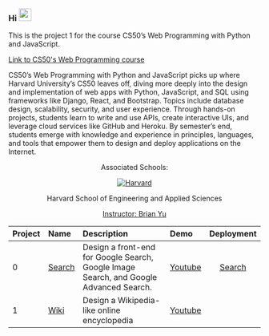 ### Hi <img src="https://media.giphy.com/media/hvRJCLFzcasrR4ia7z/giphy.gif" width="25px"> 

This is the project 1 for the course CS50’s Web Programming with Python and JavaScript. 

<a href="https://cs50.harvard.edu/web/2020/">
  Link to CS50's Web Programming course 
</a>

CS50’s Web Programming with Python and JavaScript picks up where Harvard University’s CS50 leaves off, diving more deeply into the design and implementation of web apps with Python, JavaScript, and SQL using frameworks like Django, React, and Bootstrap. Topics include database design, scalability, security, and user experience. Through hands-on projects, students learn to write and use APIs, create interactive UIs, and leverage cloud services like GitHub and Heroku. By semester’s end, students emerge with knowledge and experience in principles, languages, and tools that empower them to design and deploy applications on the Internet.


<div align="center">
  <p>Associated Schools:</p>
  <a href="#">
    <img alt="Harvard" src="https://online-learning.harvard.edu/sites/default/files/shields/harvard-engineering.png" />
  </a>
  <p>Harvard School of Engineering and Applied Sciences</p>
  <a href="https://www.edx.org/es/bio/brian-yu">Instructor: Brian Yu </a>
</div>


| Project | Name                       | Description                                                        |Demo                                                        |  Deployment                                  |
| :--- | :------------------------- | :----------------------------------------------------------------- | :-------------------------------------------------------------------- | :--------------------------------------: |
| 0    | <a href="https://github.com/Shatakshi-verma/Google-Clone">Search</a>   | Design a front-end for Google Search, Google Image Search, and Google Advanced Search. | <a href="https://youtu.be/KVgM7G_9okM">Youtube</a> |  <a href="https://shatakshi-verma.github.io/Google-Clone/">Search</a> |
| 1    | <a href="https://github.com/Shatakshi-verma/Wiki">Wiki</a>   | Design a Wikipedia-like online encyclopedia | <a href="https://youtu.be/WzjLLu72pe4">Youtube</a> |



